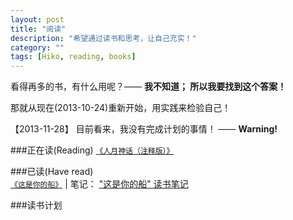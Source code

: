 ```yaml
---
layout: post
title: "阅读"
description: "希望通过读书和思考，让自己充实！"
category: ""
tags: [Hiko, reading, books]
---
```

看得再多的书，有什么用呢？—— **我不知道； 所以我要找到这个答案！**

那就从现在(2013-10-24)重新开始，用实践来检验自己！

【2013-11-28】
目前看来，我没有完成计划的事情！ —— **Warning!**

###正在读(Reading)
[`《人月神话（注释版）》`](http://book.douban.com/subject/2149728/) 


###已读(Have read)  
[`《这是你的船》`](http://book.douban.com/subject/1076490/) | 笔记： [\"这是你的船\" 读书笔记](/reading-notes/this-is-your-ship.html)

###读书计划
<p></p>
